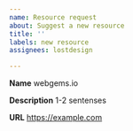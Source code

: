 ```yaml
---
name: Resource request
about: Suggest a new resource
title: ''
labels: new resource
assignees: lostdesign

---
```


**Name**
webgems.io

**Description**
1-2 sentenses

**URL**
https://example.com
